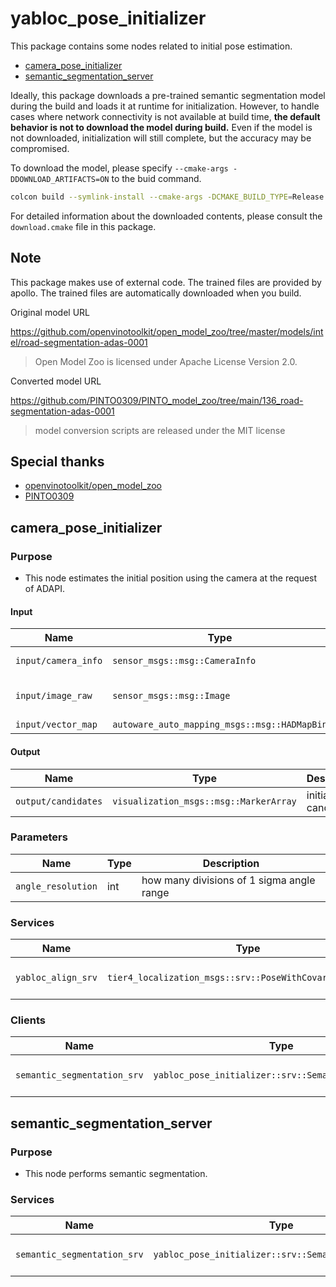 # yabloc_pose_initializer

This package contains some nodes related to initial pose estimation.

- [camera_pose_initializer](#camera_pose_initializer)
- [semantic_segmentation_server](#semantic_segmentation_server)

Ideally, this package downloads a pre-trained semantic segmentation model during the build and loads it at runtime for initialization.
However, to handle cases where network connectivity is not available at build time, **the default behavior is not to download the model during build.**
Even if the model is not downloaded, initialization will still complete, but the accuracy may be compromised.

To download the model, please specify `--cmake-args -DDOWNLOAD_ARTIFACTS=ON` to the buid command.

```bash
colcon build --symlink-install --cmake-args -DCMAKE_BUILD_TYPE=Release -DDOWNLOAD_ARTIFACTS=ON --packages-select yabloc_pose_initializer
```

For detailed information about the downloaded contents, please consult the `download.cmake` file in this package.

## Note

This package makes use of external code. The trained files are provided by apollo. The trained files are automatically downloaded when you build.

Original model URL

<https://github.com/openvinotoolkit/open_model_zoo/tree/master/models/intel/road-segmentation-adas-0001>

> Open Model Zoo is licensed under Apache License Version 2.0.

Converted model URL

<https://github.com/PINTO0309/PINTO_model_zoo/tree/main/136_road-segmentation-adas-0001>

> model conversion scripts are released under the MIT license

## Special thanks

- [openvinotoolkit/open_model_zoo](https://github.com/openvinotoolkit/open_model_zoo)
- [PINTO0309](https://github.com/PINTO0309)

## camera_pose_initializer

### Purpose

- This node estimates the initial position using the camera at the request of ADAPI.

#### Input

| Name                | Type                                         | Description              |
| ------------------- | -------------------------------------------- | ------------------------ |
| `input/camera_info` | `sensor_msgs::msg::CameraInfo`               | undistorted camera info  |
| `input/image_raw`   | `sensor_msgs::msg::Image`                    | undistorted camera image |
| `input/vector_map`  | `autoware_auto_mapping_msgs::msg::HADMapBin` | vector map               |

#### Output

| Name                | Type                                   | Description             |
| ------------------- | -------------------------------------- | ----------------------- |
| `output/candidates` | `visualization_msgs::msg::MarkerArray` | initial pose candidates |

### Parameters

| Name               | Type | Description                               |
| ------------------ | ---- | ----------------------------------------- |
| `angle_resolution` | int  | how many divisions of 1 sigma angle range |

### Services

| Name               | Type                                                      | Description                     |
| ------------------ | --------------------------------------------------------- | ------------------------------- |
| `yabloc_align_srv` | `tier4_localization_msgs::srv::PoseWithCovarianceStamped` | initial pose estimation request |

### Clients

| Name                        | Type                                                 | Description                   |
| --------------------------- | ---------------------------------------------------- | ----------------------------- |
| `semantic_segmentation_srv` | `yabloc_pose_initializer::srv::SemanticSegmentation` | semantic segmentation request |

## semantic_segmentation_server

### Purpose

- This node performs semantic segmentation.

### Services

| Name                        | Type                                                 | Description                   |
| --------------------------- | ---------------------------------------------------- | ----------------------------- |
| `semantic_segmentation_srv` | `yabloc_pose_initializer::srv::SemanticSegmentation` | semantic segmentation request |
